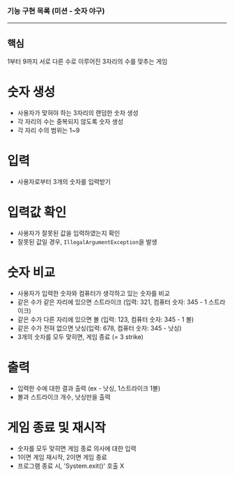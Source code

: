 ### 기능 구현 목록 (미션 - 숫자 야구)

-----------------------


## 핵심
1부터 9까지 서로 다른 수로 이루어진 3자리의 수를 맞추는 게임

# 숫자 생성
- 사용자가 맞혀야 하는 3자리의 랜덤한 숫자 생성
- 각 자리의 수는 중복되지 않도록 숫자 생성
- 각 자리 수의 범위는 1~9

# 입력
- 사용자로부터 3개의 숫자를 입력받기

# 입력값 확인
- 사용자가 잘못된 값을 입력하였는지 확인
- 잘못된 값일 경우, `IllegalArgumentException`을 발생

# 숫자 비교
- 사용자가 입력한 숫자와 컴퓨터가 생각하고 있는 숫자를 비교
- 같은 수가 같은 자리에 있으면 스트라이크 (입력: 321, 컴퓨터 숫자: 345 - 1 스트라이크)
- 같은 수가 다른 자리에 있으면 볼 (입력: 123, 컴퓨터 숫자: 345 - 1 볼)
- 같은 수가 전혀 없으면 낫싱(입력: 678, 컴퓨터 숫자: 345 - 낫싱)
- 3개의 숫자를 모두 맞히면, 게임 종료 (= 3 strike)

# 출력
- 입력한 수에 대한 결과 출력 (ex - 낫싱, 1스트라이크 1볼)
- 볼과 스트라이크 개수, 낫싱만을 출력

# 게임 종료 및 재시작
- 숫자를 모두 맞히면 게임 종료 의사에 대한 입력
- 1이면 게임 재시작, 2이면 게임 종료
- 프로그램 종료 시, 'System.exit()' 호출 X